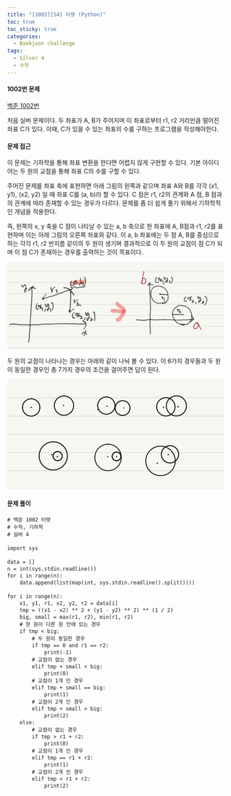 ```yaml
---
title: "[1002][S4] 터렛 (Python)"
toc: true
toc_sticky: true
categories:
  - Baekjoon challenge
tags:
  - Silver 4
  - 수학
---
```


#### 1002번 문제

[백준 1002번](https://www.acmicpc.net/problem/1002)

처음 실버 문제이다. 
두 좌표가 A, B가 주어지며 이 좌표로부터 r1, r2 거리만큼 떨어진 좌표 C가 있다.
이때, C가 있을 수 있는 좌표의 수를 구하는 프로그램을 작성해야한다. 

#### 문제 접근

이 문제는 기하학을 통해 좌표 변환을 한다면 어렵지 않게 구현할 수 있다. 
기본 아이디어는 두 원의 교점을 통해 좌표 C의 수를 구할 수 있다.

주어진 문제를 좌표 축에 표현하면 아래 그림의 왼쪽과 같으며 좌표 A와 B를 각각 (x1, y1), (x2, y2) 일 때 좌표 C를 (a, b)라 할 수 있다. C 점은 r1, r2의 관계와 A 점, B 점과의 관계에 따라 존재할 수 있는 경우가 다르다.  문제를 좀 더 쉽게 풀기 위해서 기하학적인 개념을 적용한다.

즉, 왼쪽의 x, y 축을 C 점이 나타날 수 있는 a, b 축으로 한 좌표에 A, B점과 r1, r2를 표현하며 이는 아래 그림의 오른쪽 좌표와 같다. 이 a, b 좌표에는 두 점 A, B를 중심으로 하는 각각 r1, r2 반지름 같이의 두 원이 생기며 
결과적으로 이 두 원의 교점이 점 C가 되며 이 점 C가 존재하는 경우를 출력하는 것이 목표이다.



![](https://github.com/Jihackstory/Jihackstory.github.io/blob/main/assets/images/BJ_1002_1.jpg?raw=true)



두 원의 교점이 나타나는 경우는 아래와 같이 나눠 볼 수 있다. 이 6가지 경우들과 두 원이 동일한 경우인 총 7가지 경우의 조건을 걸어주면 답이 된다.



![](https://github.com/Jihackstory/Jihackstory.github.io/blob/main/assets/images/BJ_1002_2.jpg?raw=true)




#### 문제 풀이
```
# 백준 1002 터렛
# 수학, 기하학
# 실버 4

import sys

data = []
n = int(sys.stdin.readline())
for i in range(n):
    data.append(list(map(int, sys.stdin.readline().split())))

for i in range(n):
    x1, y1, r1, x2, y2, r2 = data[i]
    tmp = ((x1 - x2) ** 2 + (y1 - y2) ** 2) ** (1 / 2)
    big, small = max(r1, r2), min(r1, r2)
    # 한 원이 다른 원 안에 있는 경우
    if tmp < big:
    	# 두 원이 동일한 경우
        if tmp == 0 and r1 == r2:
            print(-1)
        # 교점이 없는 경우
        elif tmp + small < big:
            print(0)
        # 교점이 1개 인 경우
        elif tmp + small == big:
            print(1)
        # 교점이 2개 인 경우
        elif tmp + small > big:
            print(2)
    else:
	    # 교점이 없는 경우
        if tmp > r1 + r2:
            print(0)
        # 교점이 1개 인 경우
        elif tmp == r1 + r2:
            print(1)
        # 교점이 2개 인 경우
        elif tmp < r1 + r2:
            print(2)

```

